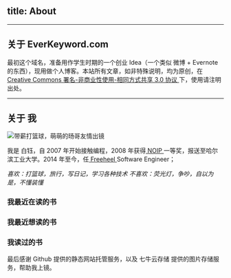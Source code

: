 title: About
---
---
## 关于 EverKeyword.com
最初这个域名，准备用作学生时期的一个创业 Idea（一个类似 微博 + Evernote 的东西），现用做个人博客。本站所有文章，如非特殊说明，均为原创，在[ Creative Commons 署名-非商业性使用-相同方式共享 3.0 协议 ](http://creativecommons.org/licenses/by-nc-sa/3.0/deed.zh)下，使用请注明出处。

---
## 关于 我

![带薪打篮球，萌萌的旸哥友情出镜](http://7xjra1.com1.z0.glb.clouddn.com/paid_basketball_playing.png)

我是 白钰，自 2007 年开始接触编程，2008 年获得[ NOIP ](http://baike.baidu.com/link?url=JgFSl8D46d-hzrHp1ldExlezbkuY538VZXhPONcZONrD6VLftf9wohjmKHnAmHbDi6O0B3le4XvblXwN12GU4-MhKMCLR10wLAVESQVLAoWHyMs48dvHxJPS4jt_CPWJupfx4Zn9_bDo27afXveyC_)一等奖，报送至哈尔滨工业大学。2014 年至今，任[ Freeheel ](http://www.freewheel.tv/) Software Engineer；

*喜欢：打篮球，旅行，写日记，学习各种技术*
*不喜欢：荧光灯，争吵，自以为是，不懂装懂*


### 我最近在读的书
> <script type="text/javascript" src="http://www.douban.com/service/badge/tranquilization/?selection=latest&amp;picsize=medium&amp;hideself=on&amp;show=dolist&amp;n=8&amp;hidelogo=on&amp;cat=book&amp;columns=4"></script>

### 我最近想读的书
> <script type="text/javascript" src="http://www.douban.com/service/badge/tranquilization/?selection=latest&amp;picsize=medium&amp;hideself=on&amp;show=wishlist&amp;n=4&amp;hidelogo=on&amp;cat=book&amp;columns=4"></script>

### 我读过的书
> <script type="text/javascript" src="http://www.douban.com/service/badge/tranquilization/?selection=latest&amp;picsize=small&amp;hideself=on&amp;show=collection&amp;n=20&amp;hidelogo=on&amp;cat=book&amp;columns=7"></script>

最后感谢 Github 提供的静态网站托管服务，以及 七牛云存储 提供的图片存储服务，帮助我上镜。
